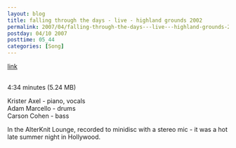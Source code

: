 ```yaml
---
layout: blog
title: falling through the days - live - highland grounds 2002
permalink: 2007/04/falling-through-the-days---live---highland-grounds-2002
postday: 04/10 2007
posttime: 05_44
categories: [Song]
---
```


<a href="http://kristeraxel.com/media/vault/01fallingthroughthedays.mp3">link</a>

<br />4:34 minutes (5.24 MB)<p>Krister Axel - piano, vocals<br />
Adam Marcello - drums<br />
Carson Cohen - bass</p>
<p>In the AlterKnit Lounge, recorded to minidisc with a stereo mic - it was a hot late summer night in Hollywood.</p>
